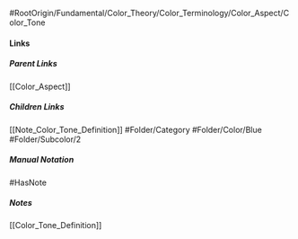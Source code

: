 #RootOrigin/Fundamental/Color_Theory/Color_Terminology/Color_Aspect/Color_Tone
#### Links
##### Parent Links
[[Color_Aspect]]
##### Children Links
[[Note_Color_Tone_Definition]]
#Folder/Category
#Folder/Color/Blue
#Folder/Subcolor/2
##### Manual Notation

#HasNote
##### Notes
[[Color_Tone_Definition]]

